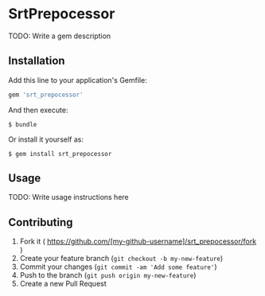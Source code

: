 # SrtPrepocessor

TODO: Write a gem description

## Installation

Add this line to your application's Gemfile:

```ruby
gem 'srt_prepocessor'
```

And then execute:

    $ bundle

Or install it yourself as:

    $ gem install srt_prepocessor

## Usage

TODO: Write usage instructions here

## Contributing

1. Fork it ( https://github.com/[my-github-username]/srt_prepocessor/fork )
2. Create your feature branch (`git checkout -b my-new-feature`)
3. Commit your changes (`git commit -am 'Add some feature'`)
4. Push to the branch (`git push origin my-new-feature`)
5. Create a new Pull Request
